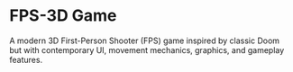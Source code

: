 # FPS-3D Game

A modern 3D First-Person Shooter (FPS) game inspired by classic Doom but with contemporary UI, movement mechanics, graphics, and gameplay features.
